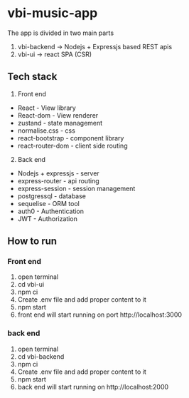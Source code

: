 # vbi-music-app

The app is divided in two main parts

1. vbi-backend -> Nodejs + Expressjs based REST apis
1. vbi-ui -> react SPA (CSR)

## Tech stack

1. Front end

- React - View library
- React-dom - View renderer
- zustand - state management
- normalise.css - css
- react-bootstrap - component library
- react-router-dom - client side routing

2. Back end

- Nodejs + expressjs - server
- express-router - api routing
- express-session - session management
- postgressql - database
- sequelise - ORM tool
- auth0 - Authentication
- JWT - Authorization

## How to run

### Front end

1. open terminal
1. cd vbi-ui
1. npm ci
1. Create .env file and add proper content to it
1. npm start
1. front end will start running on port http://localhost:3000

### back end

1. open terminal
1. cd vbi-backend
1. npm ci
1. Create .env file and add proper content to it
1. npm start
1. back end will start running on http://localhost:2000
